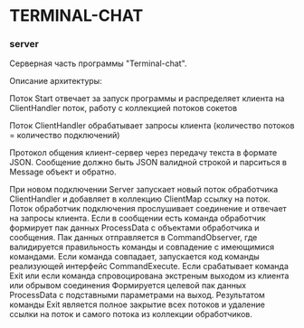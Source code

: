 # TERMINAL-CHAT #
### server ###

Серверная часть программы "Terminal-chat".

Описание архитектуры:

Поток Start отвечает за запуск программы и распределяет клиента на ClientHandler поток, работу с коллекцией потоков сокетов

Поток ClientHandler обрабатывает запросы клиента (количество потоков = количество подключений)

Протокол общения клиент-сервер через передачу текста в формате JSON. Сообщение должно быть JSON валидной строкой и 
парситься в Message объект и обратно.

При новом подключении Server запускает новый поток обработчика ClientHandler и добавляет в коллекцию ClientMap ссылку на поток.
Поток обработчик подключения прослушивает соединение и отвечает на запросы клиента. Если в сообщении есть команда обработчик формирует 
пак данных ProcessData с объектами обработчика и сообщения. Пак данных отправляется в CommandObserver, где валидируется 
правильность команды и совпадение с имеющимися командами. Если команда совпадает, запускается код команды реализующей интерфейс 
CommandExecute.
Если срабатывает команда Exit или если команда спровоцирована экстреным выходом из клиента или обрывом соединения
Формируется целевой пак данных ProcessData с подставными параметрами на выход. Результатом команды Exit является полное 
закрытие всех потоков и удаление ссылки на поток и самого потока из коллекции обработчиков. 